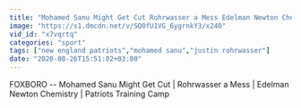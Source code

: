 ```yaml
---
title: "Mohamed Sanu Might Get Cut Rohrwasser a Mess Edelman Newton Chemistry Patriots Training Camp"
image: "https://s1.dmcdn.net/v/SQ0fU1VG_6ygrnkY3/x240"
vid_id: "x7vqrtq"
categories: "sport"
tags: ["new england patriots","mohamed sanu","justin rohrwasser"]
date: "2020-08-26T15:51:02+03:00"
---
```

FOXBORO -- Mohamed Sanu Might Get Cut | Rohrwasser a Mess | Edelman Newton Chemistry | Patriots Training Camp
